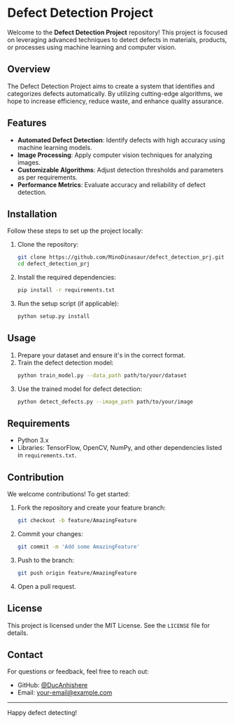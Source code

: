 # Defect Detection Project

Welcome to the **Defect Detection Project** repository! This project is focused on leveraging advanced techniques to detect defects in materials, products, or processes using machine learning and computer vision.

## Overview

The Defect Detection Project aims to create a system that identifies and categorizes defects automatically. By utilizing cutting-edge algorithms, we hope to increase efficiency, reduce waste, and enhance quality assurance.

## Features

- **Automated Defect Detection**: Identify defects with high accuracy using machine learning models.
- **Image Processing**: Apply computer vision techniques for analyzing images.
- **Customizable Algorithms**: Adjust detection thresholds and parameters as per requirements.
- **Performance Metrics**: Evaluate accuracy and reliability of defect detection.

## Installation

Follow these steps to set up the project locally:

1. Clone the repository:
   ```bash
   git clone https://github.com/MinoDinasaur/defect_detection_prj.git
   cd defect_detection_prj
   ```

2. Install the required dependencies:
   ```bash
   pip install -r requirements.txt
   ```

3. Run the setup script (if applicable):
   ```bash
   python setup.py install
   ```

## Usage

1. Prepare your dataset and ensure it's in the correct format.
2. Train the defect detection model:
   ```bash
   python train_model.py --data_path path/to/your/dataset
   ```
3. Use the trained model for defect detection:
   ```bash
   python detect_defects.py --image_path path/to/your/image
   ```

## Requirements

- Python 3.x
- Libraries: TensorFlow, OpenCV, NumPy, and other dependencies listed in `requirements.txt`.

## Contribution

We welcome contributions! To get started:

1. Fork the repository and create your feature branch:
   ```bash
   git checkout -b feature/AmazingFeature
   ```

2. Commit your changes:
   ```bash
   git commit -m 'Add some AmazingFeature'
   ```

3. Push to the branch:
   ```bash
   git push origin feature/AmazingFeature
   ```

4. Open a pull request.

## License

This project is licensed under the MIT License. See the `LICENSE` file for details.

## Contact

For questions or feedback, feel free to reach out:

- GitHub: [@DucAnhishere](https://github.com/DucAnhishere)
- Email: [your-email@example.com](mailto:your-email@example.com)

---
Happy defect detecting!
